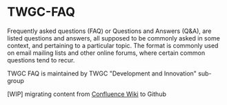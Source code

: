 # TWGC-FAQ
Frequently asked questions (FAQ) or Questions and Answers (Q&A), are listed questions and answers, all supposed to be commonly asked in some context, and pertaining to a particular topic. The format is commonly used on email mailing lists and other online forums, where certain common questions tend to recur.

TWGC FAQ is maintained by TWGC "Development and Innovation" sub-group

[WIP] migrating content from [Confluence Wiki](https://wiki.hyperledger.org/display/TWGC/FAQ) to Github 



